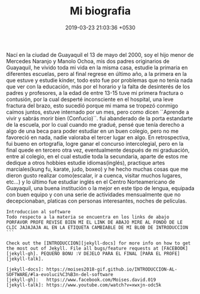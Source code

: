 ﻿---
layout: post
title:  "Mi biografia"
date:   2019-03-23 21:03:36 +0530
Numero: 593 99 843 8021
categories: Ingenieria Programacion Biografia
---
Nací en la ciudad de Guayaquil el 13 de mayo del 2000, soy el hijo menor de Mercedes Naranjo y Manolo Ochoa, mis dos padres originarios de Guayaquil, he vivido toda mi vida en la misma casa, estudie la primaria en diferentes escuelas, pero al final regrese en último año, a la primera en la que estuve y estudie kínder, todo esto fue por problemas que no tenía nada que ver con la educación, más por el horario y la falta de desinterés de los padres y profesores, a la edad de entre 13-15 tuve mi primera fractura o contusión, por la cual desperté inconsciente en el hospital, una leve fractura del brazo, esto sucedió porque mi mama se tropezó conmigo caímos juntos, estuve internado por un mes, pero como dicen ´´Aprende a vivir y sabrás morir bien (Confucio)´´. fui abanderado de la porta estandarte de la escuela, por lo cual cuando me gradué, pensé que tenía derecho a algo de una beca para poder estudiar en un buen colegio, pero no me favoreció en nada, nadie valoraba el tercer lugar en algo. En retrospectiva, fui bueno en ortografía, logre ganar el concurso intercolegial, pero en la final quede en tercero otra vez, eventualmente después de mi graduación, entre al colegio, en el cual estudie toda la secundaria, aparte de estos me dedique a otros hobbies estudie idiomas(inglés), practique artes marciales(kung fu, karate, judo, boxeo) y he hecho muchas cosas que me dieron gusto realizar como(escalar, ir a cuenca, visitar muchos lugares, etc…) y lo último fue estudiar inglés en el Centro Norteamericano de Guayaquil, una buena institución o la mejor en este tipo de lengua, equipada con buen equipo y con una serie de actividades mensualmente que no decepcionaban, platicas con personas interesantes, noches de películas.

````
Introduccion al software
Todo respecto a la materia se encuentra en los links de abajo
PORFAVOR PROFE REVISE BIEN MI EL LINK DE ABAJO MIRE AL FONDO DE LE CLIC JAJAJAJA AL EN LA ETIQUETA CAMBIABLE DE MI BLOB DE INTRODUCCION
```

Check out the [INTRODUCCION][jekyll-docs] for more info on how to get the most out of Jekyll. File all bugs/feature requests at [FACEBOOK][jekyll-gh]. PEQUEÑO BONU :V DEJELO PARA EL FINAL [PARA EL PROFE][jekyll-talk].

[jekyll-docs]: https://moises2018-gif.github.io/INTRODUCCION-AL-SOFTWARE/#la-evoluci%C3%B3n-del-software
[jekyll-gh]:   https://www.facebook.com/Moises.david.019
[jekyll-talk]: https://www.youtube.com/watch?v=xwxjn-odc5k